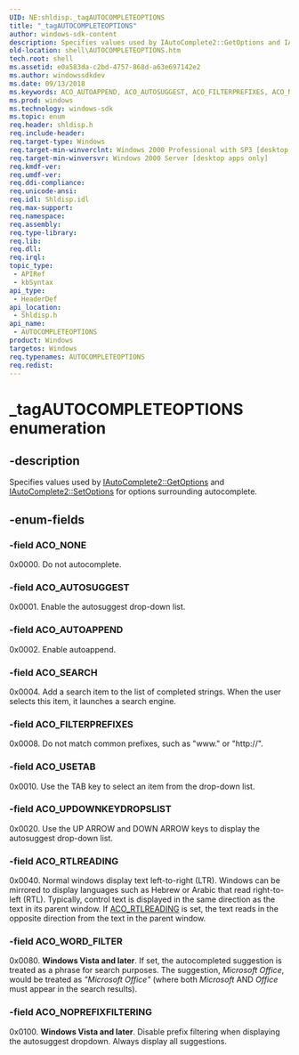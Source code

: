 ```yaml
---
UID: NE:shldisp._tagAUTOCOMPLETEOPTIONS
title: "_tagAUTOCOMPLETEOPTIONS"
author: windows-sdk-content
description: Specifies values used by IAutoComplete2::GetOptions and IAutoComplete2::SetOptions for options surrounding autocomplete.
old-location: shell\AUTOCOMPLETEOPTIONS.htm
tech.root: shell
ms.assetid: e0a583da-c2bd-4757-868d-a63e697142e2
ms.author: windowssdkdev
ms.date: 09/13/2018
ms.keywords: ACO_AUTOAPPEND, ACO_AUTOSUGGEST, ACO_FILTERPREFIXES, ACO_NONE, ACO_NOPREFIXFILTERING, ACO_RTLREADING, ACO_SEARCH, ACO_UPDOWNKEYDROPSLIST, ACO_USETAB, ACO_WORD_FILTER, AUTOCOMPLETEOPTIONS, AUTOCOMPLETEOPTIONS enumeration [Windows Shell], _shell_AUTOCOMPLETEOPTIONS, _tagAUTOCOMPLETEOPTIONS, shell.AUTOCOMPLETEOPTIONS, shldisp/ACO_AUTOAPPEND, shldisp/ACO_AUTOSUGGEST, shldisp/ACO_FILTERPREFIXES, shldisp/ACO_NONE, shldisp/ACO_NOPREFIXFILTERING, shldisp/ACO_RTLREADING, shldisp/ACO_SEARCH, shldisp/ACO_UPDOWNKEYDROPSLIST, shldisp/ACO_USETAB, shldisp/ACO_WORD_FILTER, shldisp/AUTOCOMPLETEOPTIONS
ms.prod: windows
ms.technology: windows-sdk
ms.topic: enum
req.header: shldisp.h
req.include-header: 
req.target-type: Windows
req.target-min-winverclnt: Windows 2000 Professional with SP3 [desktop apps only]
req.target-min-winversvr: Windows 2000 Server [desktop apps only]
req.kmdf-ver: 
req.umdf-ver: 
req.ddi-compliance: 
req.unicode-ansi: 
req.idl: Shldisp.idl
req.max-support: 
req.namespace: 
req.assembly: 
req.type-library: 
req.lib: 
req.dll: 
req.irql: 
topic_type:
 - APIRef
 - kbSyntax
api_type:
 - HeaderDef
api_location:
 - Shldisp.h
api_name:
 - AUTOCOMPLETEOPTIONS
product: Windows
targetos: Windows
req.typenames: AUTOCOMPLETEOPTIONS
req.redist: 
---
```


# _tagAUTOCOMPLETEOPTIONS enumeration


## -description


Specifies values used by <a href="https://msdn.microsoft.com/00c2aa5f-eebc-479c-ac33-6efb3acb1051">IAutoComplete2::GetOptions</a> and <a href="https://msdn.microsoft.com/d3562845-fc28-4726-a520-29720f9924fc">IAutoComplete2::SetOptions</a> for options surrounding autocomplete.


## -enum-fields




### -field ACO_NONE

0x0000. Do not autocomplete.


### -field ACO_AUTOSUGGEST

0x0001. Enable the autosuggest drop-down list.


### -field ACO_AUTOAPPEND

0x0002. Enable autoappend.


### -field ACO_SEARCH

0x0004. Add a search item to the list of completed strings. When the user selects this item, it launches a search engine.


### -field ACO_FILTERPREFIXES

0x0008. Do not match common prefixes, such as "www." or "http://".


### -field ACO_USETAB

0x0010. Use the TAB key to select an item from the drop-down list.


### -field ACO_UPDOWNKEYDROPSLIST

0x0020. Use the UP ARROW and DOWN ARROW keys to display the autosuggest drop-down list.


### -field ACO_RTLREADING

0x0040. Normal windows display text left-to-right (LTR). Windows can be mirrored to display languages such as Hebrew or Arabic that read right-to-left (RTL). Typically, control text is displayed in the same direction as the text in its parent window. If <a href="https://msdn.microsoft.com/e0a583da-c2bd-4757-868d-a63e697142e2">ACO_RTLREADING</a> is set, the text reads in the opposite direction from the text in the parent window.


### -field ACO_WORD_FILTER

0x0080. <b>Windows Vista and later</b>. If set, the autocompleted suggestion is treated as a phrase for search purposes. The suggestion, <i>Microsoft Office</i>, would be treated as <i>"Microsoft Office"</i> (where both <i>Microsoft</i> AND <i>Office</i> must appear in the search results).


### -field ACO_NOPREFIXFILTERING

0x0100. <b>Windows Vista and later</b>. Disable prefix filtering when displaying the autosuggest dropdown. Always display all suggestions.

